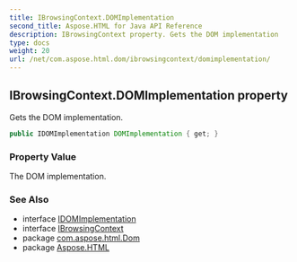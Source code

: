 ```yaml
---
title: IBrowsingContext.DOMImplementation
second_title: Aspose.HTML for Java API Reference
description: IBrowsingContext property. Gets the DOM implementation
type: docs
weight: 20
url: /net/com.aspose.html.dom/ibrowsingcontext/domimplementation/
---
```

## IBrowsingContext.DOMImplementation property

Gets the DOM implementation.

```java
public IDOMImplementation DOMImplementation { get; }
```

### Property Value

The DOM implementation.

### See Also

* interface [IDOMImplementation](../../idomimplementation/)
* interface [IBrowsingContext](../)
* package [com.aspose.html.Dom](../../ibrowsingcontext/)
* package [Aspose.HTML](../../../)
